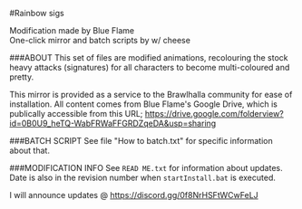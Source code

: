 #Rainbow sigs

Modification made by Blue Flame  
One-click mirror and batch scripts by w/ cheese

###ABOUT 
This set of files are modified animations, recolouring the stock heavy attacks (signatures) for all characters to become multi-coloured and pretty.

This mirror is provided as a service to the Brawlhalla community for ease of installation. All content comes from Blue Flame's Google Drive, which is publically accessible from this URL;    https://drive.google.com/folderview?id=0B0U9_heTQ-WabFRWaFFGRDZqeDA&usp=sharing

###BATCH SCRIPT
See file "How to batch.txt" for specific information about that.

###MODIFICATION INFO
See `READ ME.txt` for information about updates.
Date is also in the revision number when `startInstall.bat` is executed.

I will announce updates @ https://discord.gg/0f8NrHSFtWCwFeLJ
